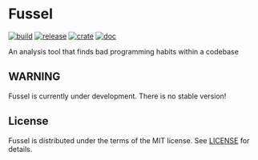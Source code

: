 # Fussel

[![build]][travis]
[![release]][github]
[![crate]][crates.io]
[![doc]][docs.rs]

[build]: https://travis-ci.org/teiesti/fussel.svg?branch=master
[travis]: https://travis-ci.org/teiesti/fussel

[release]: https://img.shields.io/github/release/teiesti/fussel.svg
[github]: https://github.com/teiesti/fussel/releases

[crate]: https://img.shields.io/crates/v/fussel.svg
[crates.io]: https://crates.io/crates/fussel

[doc]: https://docs.rs/fussel/badge.svg
[docs.rs]: https://docs.rs/fussel

An analysis tool that finds bad programming habits within a codebase

## WARNING

Fussel is currently under development. There is no stable version!

## License

Fussel is distributed under the terms of the MIT license. See [LICENSE](LICENSE) for details.
